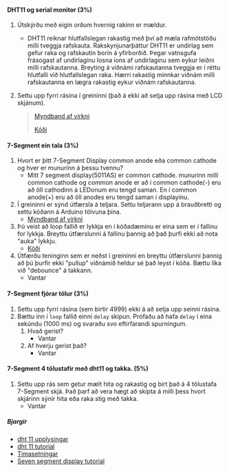 #### DHT11 og serial monitor (3%)
1. Útskýrðu með eigin orðum hvernig rakinn er mældur.    
    - DHT11 reiknar hlutfallslegan rakastig með því að mæla rafmótstöðu milli tveggja rafskauta.
      Rakskynjunarþáttur DHT11 er undirlag sem gefur raka og rafskautin borin á yfirborðið. Þegar vatnsgufa frásogast af undirlaginu losna ions af undirlaginu sem eykur leiðni         milli rafskautanna. Breyting á viðnámi rafskautanna tveggja er í réttu hlutfalli við hlutfallslegan raka. Hærri rakastig minnkar viðnám milli rafskautanna en lægra               rakastig eykur viðnám rafskautanna.

1. Settu upp fyrri rásina í greininni (það á ekki að setja upp rásina með LCD skjánum).
    > [Myndband af virkni](https://youtu.be/zTZluUC8H4Q)
    > 
    > [Kóði](https://github.com/sveinnoli/vesm2h21/blob/main/Verkefni1/Code/dht_11_sensor.ino)

#### 7-Segment ein tala (3%)
1. Hvort er þitt 7-Segment Display common anode eða common cathode og hver er munurinn á þessu tvennu?
    - Mitt 7 segment display(5011AS) er common cathode. munurinn milli common cathode og common anode er að í common cathode(-) eru að öll cathodinn á LEDonum eru tengd saman.         En í common anode(+) eru að öll anodes eru tengd saman í displayinu. 
1. Í greininni er sýnd útfærsla á teljara. Settu teljarann upp á brauðbretti og settu kóðann á Arduino tölvuna þína.
    - [Myndband af virkni](https://youtu.be/AnbcqrnWTcg)
1. Þú veist að loop fallið er lykkja en í kóðadæminu er eina sem er í fallinu for lykkja. Breyttu útfærslunni á fallinu þannig að það þurfi ekki að nota "auka" lykkju.
    - [Kóði](https://github.com/sveinnoli/vesm2h21/blob/main/Verkefni1/Code/sevseg_display_counter.ino)
1. Útfærðu teninginn sem er neðst í greininni en breyttu útfærslunni þannig að þú þurfir ekki "pullup" viðnámið heldur sé það leyst í kóða. Bættu líka við "debounce" á takkann.
    - Vantar

#### 7-Segment fjórar tölur (3%)
1. Settu upp fyrri rásina (sem birtir 4999) ekki á að setja upp seinni rásina.
1. Bættu inn í ```loop``` fallið einni ```delay``` skipun. Prófaðu að hafa ```delay``` í eina sekúndu (1000 ms) og svaraðu svo eftirfarandi spurningum.
   1. Hvað gerist?
        - Vantar
   1. Af hverju gerist það?
        - Vantar
#### 7-Segment 4 tölustafir með dht11 og takka. (5%)
1. Settu upp rás sem getur mælt hita og rakastig og birt það á 4 tölustafa 7-Segment skjá. Það þarf að vera hægt að skipta á milli þess hvort skjárinn sýnir hita eða raka stig með takka.
    - Vantar

##### Bjargir
- [dht 11 upplysingar](https://github.com/VESM2VT/Efni/blob/main/Skynjarar/dht11.md)
- [dht 11 tutorial](https://lastminuteengineers.com/dht11-module-arduino-tutorial/)
- [Timasetningar](https://github.com/VESM2VT/Efni/blob/main/Kennsluefni/Timasetning.md)
- [Seven segment display tutorial](https://lastminuteengineers.com/seven-segment-arduino-tutorial/)
